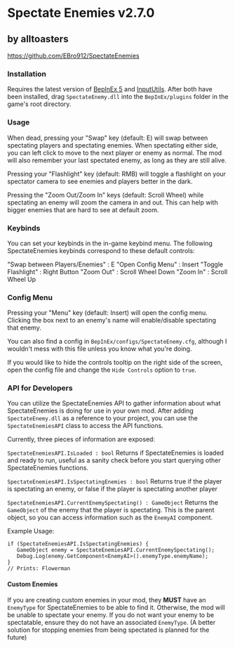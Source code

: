 # Spectate Enemies v2.7.0
## by alltoasters
https://github.com/EBro912/SpectateEnemies


### Installation
Requires the latest version of [BepInEx 5](https://github.com/BepInEx/BepInEx) and [InputUtils](https://thunderstore.io/c/lethal-company/p/Rune580/LethalCompany_InputUtils/). After both have been installed, drag `SpectateEnemy.dll` into the `BepInEx/plugins` folder in the game's root directory.

### Usage
When dead, pressing your "Swap" key (default: E) will swap between spectating players and spectating enemies. When spectating either side, you can left click to move to the next player or enemy as normal. The mod will also remember your last spectated enemy, as long as they are still alive.

Pressing your "Flashlight" key (default: RMB) will toggle a flashlight on your spectator camera to see enemies and players better in the dark.

Pressing the "Zoom Out/Zoom In" keys (default: Scroll Wheel) while spectating an enemy will zoom the camera in and out. This can help with bigger enemies that are hard to see at default zoom.

### Keybinds
You can set your keybinds in the in-game keybind menu. The following SpectateEnemies keybinds correspond to these default controls:

"Swap between Players/Enemies" : E
"Open Config Menu" : Insert
"Toggle Flashlight" : Right Button
"Zoom Out" : Scroll Wheel Down
"Zoom In" : Scroll Wheel Up

### Config Menu
Pressing your "Menu" key (default: Insert) will open the config menu. Clicking the box next to an enemy's name will enable/disable spectating that enemy.

You can also find a config in `BepInEx/configs/SpectateEnemy.cfg`, although I wouldn't mess with this file unless you know what you're doing.

If you would like to hide the controls tooltip on the right side of the screen, open the config file and change the `Hide Controls` option to `true`.

### API for Developers
You can utilize the SpectateEnemies API to gather information about what SpectateEnemies is doing for use in your own mod. After adding `SpectateEnemy.dll` as a reference to your project, you can use the `SpectateEnemiesAPI` class to access the API functions.

Currently, three pieces of information are exposed:

`SpectateEnemiesAPI.IsLoaded : bool`
Returns if SpectateEnemies is loaded and ready to run, useful as a sanity check before you start querying other SpectateEnemies functions.

`SpectateEnemiesAPI.IsSpectatingEnemies : bool`
Returns true if the player is spectating an enemy, or false if the player is spectating another player

`SpectateEnemiesAPI.CurrentEnemySpectating() : GameObject`
Returns the `GameObject` of the enemy that the player is spectating. This is the parent object, so you can access information such as the `EnemyAI` component.

Example Usage:
```
if (SpectateEnemiesAPI.IsSpectatingEnemies) {
   GameObject enemy = SpectateEnemiesAPI.CurrentEnemySpectating();
   Debug.Log(enemy.GetComponent<EnemyAI>().enemyType.enemyName);
}
// Prints: Flowerman
```

#### Custom Enemies
If you are creating custom enemies in your mod, they **MUST** have an `EnemyType` for SpectateEnemies to be able to find it. Otherwise, the mod will be unable to spectate your enemy. If you do not want your enemy to be spectatable, ensure they do not have an associated `EnemyType`. (A better solution for stopping enemies from being spectated is planned for the future)
